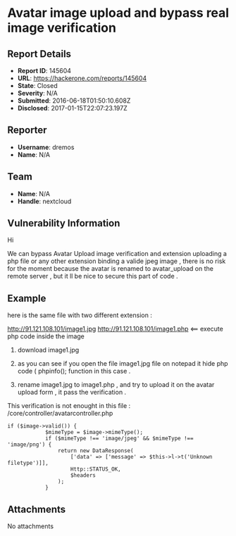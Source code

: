# Avatar image upload and bypass  real image verification 

## Report Details
- **Report ID**: 145604
- **URL**: https://hackerone.com/reports/145604
- **State**: Closed
- **Severity**: N/A
- **Submitted**: 2016-06-18T01:50:10.608Z
- **Disclosed**: 2017-01-15T22:07:23.197Z

## Reporter
- **Username**: dremos
- **Name**: N/A

## Team
- **Name**: N/A
- **Handle**: nextcloud

## Vulnerability Information
Hi

We can bypass Avatar Upload image verification and extension  uploading a php file or any other extension binding a valide  jpeg image  , there is no risk for the moment because the avatar is renamed to avatar_upload on the remote server , but it ll be nice to secure this part of code .

Example  
---------------
here is the same file with two different extension : 

http://91.121.108.101/image1.jpg
http://91.121.108.101/image1.php      <== execute php code inside the image 

1) download image1.jpg

2) as you can see  if you open the file image1.jpg  file on notepad it hide php code ( phpinfo(); function in this case .

3) rename image1.jpg to image1.php  , and try to upload it on the avatar upload form , it pass the verification  .

This verification is not enought in this  file :  /core/controller/avatarcontroller.php  


	if ($image->valid()) {
				$mimeType = $image->mimeType();
				if ($mimeType !== 'image/jpeg' && $mimeType !== 'image/png') {
					return new DataResponse(
						['data' => ['message' => $this->l->t('Unknown filetype')]],
						Http::STATUS_OK,
						$headers
					);
				}




## Attachments
No attachments
